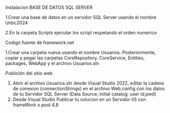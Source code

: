 Instalacion BASE DE DATOS SQL SERVER

1.Crear una base de datos en un servidor SQL Server usando el nombre Unbc2024

2.En la carpeta Scripts ejecutar los script respetando el orden numerico

Codigo fuente de framework.net 

1.Crear una carpeta nueva usando el nombre Usuarios. Posteriormente, copiar y pegar las carpetas CoreRepository, CoreService, Entities, packages, WebApp y el archivo Usuarios.sln

Publición del sitio web
1. Abrir el archivo Usuarios.sln desde Visual Studio 2022, editar la cadena de conexion (connectionStrings) en el archivo Web.config con los datos de tu Servidor SQL Server (Data Source; initial catalog; user id;pwd)
2. Desde Visual Studio Publicar tu solucion en un Servidor IIS con frameWork o pool 4.8


